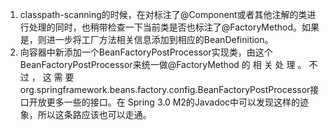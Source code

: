 1. classpath-scanning的时候，在对标注了@Component或者其他注解的类进行处理的同时，也稍带检查一下当前类是否也标注了@FactoryMethod。如果是，则进一步将工厂方法相关信息添加到相应的BeanDefinition。
2. 向容器中新添加一个BeanFactoryPostProcessor实现类，由这个BeanFactoryPostProcessor来统一做@FactoryMethod 的 相 关 处 理 。 不 过 ， 这 需 要 org.springframework.beans.factory.config.BeanFactoryPostProcessor接口开放更多一些的接口。在
Spring 3.0 M2的Javadoc中可以发现这样的迹象，所以这条路应该也可以走通。